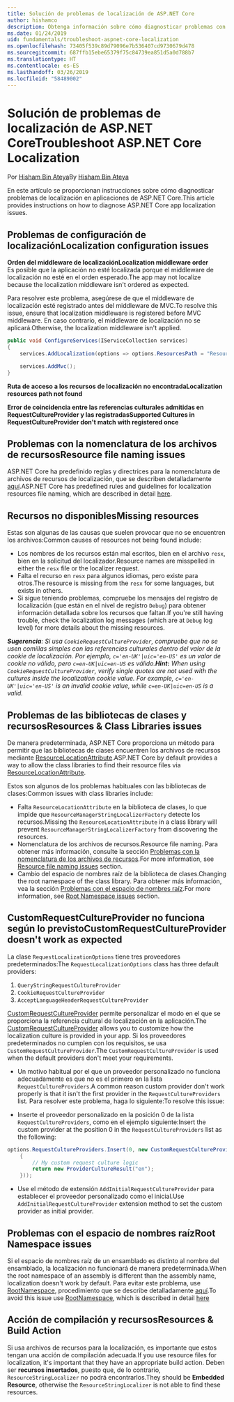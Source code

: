 ```yaml
---
title: Solución de problemas de localización de ASP.NET Core
author: hishamco
description: Obtenga información sobre cómo diagnosticar problemas con la localización en aplicaciones de ASP.NET Core.
ms.date: 01/24/2019
uid: fundamentals/troubleshoot-aspnet-core-localization
ms.openlocfilehash: 73405f539c89d79096e7b536407cd9730679d478
ms.sourcegitcommit: 687ffb15ebe65379f75c84739ea851d5a0d788b7
ms.translationtype: HT
ms.contentlocale: es-ES
ms.lasthandoff: 03/26/2019
ms.locfileid: "58489002"
---
```

# <a name="troubleshoot-aspnet-core-localization"></a><span data-ttu-id="a389d-103">Solución de problemas de localización de ASP.NET Core</span><span class="sxs-lookup"><span data-stu-id="a389d-103">Troubleshoot ASP.NET Core Localization</span></span>

<span data-ttu-id="a389d-104">Por [Hisham Bin Ateya](https://github.com/hishamco)</span><span class="sxs-lookup"><span data-stu-id="a389d-104">By [Hisham Bin Ateya](https://github.com/hishamco)</span></span>

<span data-ttu-id="a389d-105">En este artículo se proporcionan instrucciones sobre cómo diagnosticar problemas de localización en aplicaciones de ASP.NET Core.</span><span class="sxs-lookup"><span data-stu-id="a389d-105">This article provides instructions on how to diagnose ASP.NET Core app localization issues.</span></span>

## <a name="localization-configuration-issues"></a><span data-ttu-id="a389d-106">Problemas de configuración de localización</span><span class="sxs-lookup"><span data-stu-id="a389d-106">Localization configuration issues</span></span>

<span data-ttu-id="a389d-107">**Orden del middleware de localización**</span><span class="sxs-lookup"><span data-stu-id="a389d-107">**Localization middleware order**</span></span>  
<span data-ttu-id="a389d-108">Es posible que la aplicación no esté localizada porque el middleware de localización no esté en el orden esperado.</span><span class="sxs-lookup"><span data-stu-id="a389d-108">The app may not localize because the localization middleware isn't ordered as expected.</span></span>

<span data-ttu-id="a389d-109">Para resolver este problema, asegúrese de que el middleware de localización esté registrado antes del middleware de MVC.</span><span class="sxs-lookup"><span data-stu-id="a389d-109">To resolve this issue, ensure that localization middleware is registered before MVC middleware.</span></span> <span data-ttu-id="a389d-110">En caso contrario, el middleware de localización no se aplicará.</span><span class="sxs-lookup"><span data-stu-id="a389d-110">Otherwise, the localization middleware isn't applied.</span></span>

```csharp
public void ConfigureServices(IServiceCollection services)
{
    services.AddLocalization(options => options.ResourcesPath = "Resources");

    services.AddMvc();
}
```

<span data-ttu-id="a389d-111">**Ruta de acceso a los recursos de localización no encontrada**</span><span class="sxs-lookup"><span data-stu-id="a389d-111">**Localization resources path not found**</span></span>

<span data-ttu-id="a389d-112">**Error de coincidencia entre las referencias culturales admitidas en RequestCultureProvider y las registradas**</span><span class="sxs-lookup"><span data-stu-id="a389d-112">**Supported Cultures in RequestCultureProvider don't match with registered once**</span></span>  

## <a name="resource-file-naming-issues"></a><span data-ttu-id="a389d-113">Problemas con la nomenclatura de los archivos de recursos</span><span class="sxs-lookup"><span data-stu-id="a389d-113">Resource file naming issues</span></span>

<span data-ttu-id="a389d-114">ASP.NET Core ha predefinido reglas y directrices para la nomenclatura de archivos de recursos de localización, que se describen detalladamente [aquí](xref:fundamentals/localization?view=aspnetcore-2.2#resource-file-naming).</span><span class="sxs-lookup"><span data-stu-id="a389d-114">ASP.NET Core has predefined rules and guidelines for localization resources file naming, which are described in detail [here](xref:fundamentals/localization?view=aspnetcore-2.2#resource-file-naming).</span></span>

## <a name="missing-resources"></a><span data-ttu-id="a389d-115">Recursos no disponibles</span><span class="sxs-lookup"><span data-stu-id="a389d-115">Missing resources</span></span>

<span data-ttu-id="a389d-116">Estas son algunas de las causas que suelen provocar que no se encuentren los archivos:</span><span class="sxs-lookup"><span data-stu-id="a389d-116">Common causes of resources not being found include:</span></span>

- <span data-ttu-id="a389d-117">Los nombres de los recursos están mal escritos, bien en el archivo `resx`, bien en la solicitud del localizador.</span><span class="sxs-lookup"><span data-stu-id="a389d-117">Resource names are misspelled in either the `resx` file or the localizer request.</span></span>
- <span data-ttu-id="a389d-118">Falta el recurso en `resx` para algunos idiomas, pero existe para otros.</span><span class="sxs-lookup"><span data-stu-id="a389d-118">The resource is missing from the `resx` for some languages, but exists in others.</span></span>
- <span data-ttu-id="a389d-119">Si sigue teniendo problemas, compruebe los mensajes del registro de localización (que están en el nivel de registro `Debug`) para obtener información detallada sobre los recursos que faltan.</span><span class="sxs-lookup"><span data-stu-id="a389d-119">If you're still having trouble, check the localization log messages (which are at `Debug` log level) for more details about the missing resources.</span></span>

<span data-ttu-id="a389d-120">_**Sugerencia**: Si usa `CookieRequestCultureProvider`, compruebe que no se usen comillas simples con las referencias culturales dentro del valor de la cookie de localización. Por ejemplo, `c='en-UK'|uic='en-US'` es un valor de cookie no válido, pero `c=en-UK|uic=en-US` es válido._</span><span class="sxs-lookup"><span data-stu-id="a389d-120">_**Hint:** When using `CookieRequestCultureProvider`, verify single quotes are not used with the cultures inside the localization cookie value. For example, `c='en-UK'|uic='en-US'` is an invalid cookie value, while `c=en-UK|uic=en-US` is a valid._</span></span>

## <a name="resources--class-libraries-issues"></a><span data-ttu-id="a389d-121">Problemas de las bibliotecas de clases y recursos</span><span class="sxs-lookup"><span data-stu-id="a389d-121">Resources & Class Libraries issues</span></span>

<span data-ttu-id="a389d-122">De manera predeterminada, ASP.NET Core proporciona un método para permitir que las bibliotecas de clases encuentren los archivos de recursos mediante [ResourceLocationAttribute](/dotnet/api/microsoft.extensions.localization.resourcelocationattribute?view=aspnetcore-2.1).</span><span class="sxs-lookup"><span data-stu-id="a389d-122">ASP.NET Core by default provides a way to allow the class libraries to find their resource files via [ResourceLocationAttribute](/dotnet/api/microsoft.extensions.localization.resourcelocationattribute?view=aspnetcore-2.1).</span></span>

<span data-ttu-id="a389d-123">Estos son algunos de los problemas habituales con las bibliotecas de clases:</span><span class="sxs-lookup"><span data-stu-id="a389d-123">Common issues with class libraries include:</span></span>
- <span data-ttu-id="a389d-124">Falta `ResourceLocationAttribute` en la biblioteca de clases, lo que impide que `ResourceManagerStringLocalizerFactory` detecte los recursos.</span><span class="sxs-lookup"><span data-stu-id="a389d-124">Missing the `ResourceLocationAttribute` in a class library will prevent `ResourceManagerStringLocalizerFactory` from discovering the resources.</span></span>
- <span data-ttu-id="a389d-125">Nomenclatura de los archivos de recursos.</span><span class="sxs-lookup"><span data-stu-id="a389d-125">Resource file naming.</span></span> <span data-ttu-id="a389d-126">Para obtener más información, consulte la sección [Problemas con la nomenclatura de los archivos de recursos](#resource-file-naming-issues).</span><span class="sxs-lookup"><span data-stu-id="a389d-126">For more information, see [Resource file naming issues](#resource-file-naming-issues) section.</span></span>
- <span data-ttu-id="a389d-127">Cambio del espacio de nombres raíz de la biblioteca de clases.</span><span class="sxs-lookup"><span data-stu-id="a389d-127">Changing the root namespace of the class library.</span></span> <span data-ttu-id="a389d-128">Para obtener más información, vea la sección [Problemas con el espacio de nombres raíz](#root-namespace-issues).</span><span class="sxs-lookup"><span data-stu-id="a389d-128">For more information, see [Root Namespace issues](#root-namespace-issues) section.</span></span>

## <a name="customrequestcultureprovider-doesnt-work-as-expected"></a><span data-ttu-id="a389d-129">CustomRequestCultureProvider no funciona según lo previsto</span><span class="sxs-lookup"><span data-stu-id="a389d-129">CustomRequestCultureProvider doesn't work as expected</span></span>

<span data-ttu-id="a389d-130">La clase `RequestLocalizationOptions` tiene tres proveedores predeterminados:</span><span class="sxs-lookup"><span data-stu-id="a389d-130">The `RequestLocalizationOptions` class has three default providers:</span></span>

1. `QueryStringRequestCultureProvider`
2. `CookieRequestCultureProvider`
3. `AcceptLanguageHeaderRequestCultureProvider`

<span data-ttu-id="a389d-131">[CustomRequestCultureProvider](/dotnet/api/microsoft.aspnetcore.localization.customrequestcultureprovider?view=aspnetcore-2.1) permite personalizar el modo en el que se proporciona la referencia cultural de localización en la aplicación.</span><span class="sxs-lookup"><span data-stu-id="a389d-131">The [CustomRequestCultureProvider](/dotnet/api/microsoft.aspnetcore.localization.customrequestcultureprovider?view=aspnetcore-2.1) allows you to customize how the localization culture is provided in your app.</span></span> <span data-ttu-id="a389d-132">Si los proveedores predeterminados no cumplen con los requisitos, se usa `CustomRequestCultureProvider`.</span><span class="sxs-lookup"><span data-stu-id="a389d-132">The `CustomRequestCultureProvider` is used when the default providers don't meet your requirements.</span></span>

- <span data-ttu-id="a389d-133">Un motivo habitual por el que un proveedor personalizado no funciona adecuadamente es que no es el primero en la lista `RequestCultureProviders`.</span><span class="sxs-lookup"><span data-stu-id="a389d-133">A common reason custom provider don't work properly is that it isn't the first provider in the `RequestCultureProviders` list.</span></span> <span data-ttu-id="a389d-134">Para resolver este problema, haga lo siguiente:</span><span class="sxs-lookup"><span data-stu-id="a389d-134">To resolve this issue:</span></span>

- <span data-ttu-id="a389d-135">Inserte el proveedor personalizado en la posición 0 de la lista `RequestCultureProviders`, como en el ejemplo siguiente:</span><span class="sxs-lookup"><span data-stu-id="a389d-135">Insert the custom provider at the position 0 in the `RequestCultureProviders` list as the following:</span></span>

```csharp
options.RequestCultureProviders.Insert(0, new CustomRequestCultureProvider(async context =>
    {
        // My custom request culture logic
        return new ProviderCultureResult("en");
    }));
```

- <span data-ttu-id="a389d-136">Use el método de extensión `AddInitialRequestCultureProvider` para establecer el proveedor personalizado como el inicial.</span><span class="sxs-lookup"><span data-stu-id="a389d-136">Use `AddInitialRequestCultureProvider` extension method to set the custom provider as initial provider.</span></span>

## <a name="root-namespace-issues"></a><span data-ttu-id="a389d-137">Problemas con el espacio de nombres raíz</span><span class="sxs-lookup"><span data-stu-id="a389d-137">Root Namespace issues</span></span>

<span data-ttu-id="a389d-138">Si el espacio de nombres raíz de un ensamblado es distinto al nombre del ensamblado, la localización no funcionará de manera predeterminada.</span><span class="sxs-lookup"><span data-stu-id="a389d-138">When the root namespace of an assembly is different than the assembly name, localization doesn't work by default.</span></span> <span data-ttu-id="a389d-139">Para evitar este problema, use [RootNamespace](/dotnet/api/microsoft.extensions.localization.rootnamespaceattribute?view=aspnetcore-2.1), procedimiento que se describe detalladamente [aquí](xref:fundamentals/localization?view=aspnetcore-2.2#resource-file-naming).</span><span class="sxs-lookup"><span data-stu-id="a389d-139">To avoid this issue use [RootNamespace](/dotnet/api/microsoft.extensions.localization.rootnamespaceattribute?view=aspnetcore-2.1), which is described in detail [here](xref:fundamentals/localization?view=aspnetcore-2.2#resource-file-naming)</span></span>

## <a name="resources--build-action"></a><span data-ttu-id="a389d-140">Acción de compilación y recursos</span><span class="sxs-lookup"><span data-stu-id="a389d-140">Resources & Build Action</span></span>

<span data-ttu-id="a389d-141">Si usa archivos de recursos para la localización, es importante que estos tengan una acción de compilación adecuada.</span><span class="sxs-lookup"><span data-stu-id="a389d-141">If you use resource files for localization, it's important that they have an appropriate build action.</span></span> <span data-ttu-id="a389d-142">Deben ser **recursos insertados**, puesto que, de lo contrario, `ResourceStringLocalizer` no podrá encontrarlos.</span><span class="sxs-lookup"><span data-stu-id="a389d-142">They should be **Embedded Resource**, otherwise the `ResourceStringLocalizer` is not able to find these resources.</span></span>
